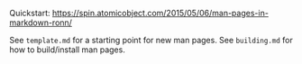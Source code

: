 Quickstart:  https://spin.atomicobject.com/2015/05/06/man-pages-in-markdown-ronn/

See `template.md` for a starting point for new man pages.
See `building.md` for how to build/install man pages.
